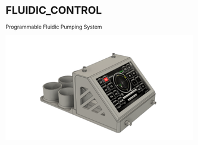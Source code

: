# FLUIDIC_CONTROL
Programmable Fluidic Pumping System 

![picture](https://github.com/GabStP13rr3/FLUIDIC_CONTROL/blob/main/Design_Files/Prototype.png) 



